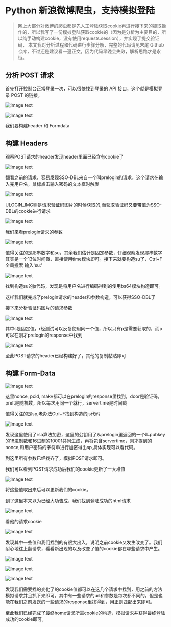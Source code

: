 # Python 新浪微博爬虫，支持模拟登陆
> 网上大部分对微博的爬虫都是先人工登陆获取cookie再进行接下来的抓取操作的，所以我写了一份模拟登陆获取cookie的（因为是分析为主要目的，所以纯手动构建cookie，没有使用requests.session），并实现了提交验证码，
本文我对分析过程和代码进行步骤分解，完整的代码请见末尾 Github 仓库，不过还是建议看一遍正文，因为代码早晚会失效，解析思路才是永恒。

## 分析 POST 请求
首先打开控制台正常登录一次，可以很快找到登录的 API 接口，这个就是模拟登录 POST 的链接。

![Image text](https://github.com/luoyanhan/weibo_spider/blob/master/WeiBO_Spider/Image/%E6%90%9C%E7%8B%97%E6%88%AA%E5%9B%BE18%E5%B9%B412%E6%9C%8812%E6%97%A51751_1.png)

![Image text](https://github.com/luoyanhan/weibo_spider/blob/master/WeiBO_Spider/Image/%E6%90%9C%E7%8B%97%E6%88%AA%E5%9B%BE18%E5%B9%B412%E6%9C%8812%E6%97%A51756_5.png)

我们要构建header 和 Formdata

## 构建 Headers

观察POST请求的header发现header里面已经含有cookie了

![Image text](https://github.com/luoyanhan/weibo_spider/blob/master/WeiBO_Spider/Image/%E6%90%9C%E7%8B%97%E6%88%AA%E5%9B%BE18%E5%B9%B412%E6%9C%8812%E6%97%A51751_2.png)

翻看之前的请求，容易发现SSO-DBL来自一个叫prelogin的请求，这个请求在输入完用户名，鼠标点击输入密码的文本框时触发

![Image text](https://github.com/luoyanhan/weibo_spider/blob/master/WeiBO_Spider/Image/%E6%90%9C%E7%8B%97%E6%88%AA%E5%9B%BE18%E5%B9%B412%E6%9C%8812%E6%97%A51752_3.png)

ULOGIN_IMG则是请求验证码图片的时候获取的,而获取验证码又要带值为SSO-DBL的cookie进行请求

![Image text](https://github.com/luoyanhan/weibo_spider/blob/master/WeiBO_Spider/Image/%E6%90%9C%E7%8B%97%E6%88%AA%E5%9B%BE18%E5%B9%B412%E6%9C%8812%E6%97%A51752_4.png)

我们来看prelogin请求的参数

![Image text](https://github.com/luoyanhan/weibo_spider/blob/master/WeiBO_Spider/Image/%E6%90%9C%E7%8B%97%E6%88%AA%E5%9B%BE18%E5%B9%B412%E6%9C%8812%E6%97%A51848_6.png)

值得关注的是那串数字和su，其余我们估计是固定参数，仔细观察发现那串数字其实是一个13位时间戳，直接使用time模块即可。接下来就要构造su了，Ctrl+F全局搜索
输入'su:'

![Image text](https://github.com/luoyanhan/weibo_spider/blob/master/WeiBO_Spider/Image/%E6%90%9C%E7%8B%97%E6%88%AA%E5%9B%BE18%E5%B9%B412%E6%9C%8812%E6%97%A52033_1.png)

找到构造su的js代码，发现是将用户名进行编码得到的使用bs64模块构造即可。

这样我们就完成了prelogin请求的header和参数构造，可以获得SSO-DBL了

接下来分析验证码图片的请求参数

![Image text](https://github.com/luoyanhan/weibo_spider/blob/master/WeiBO_Spider/Image/%E6%90%9C%E7%8B%97%E6%88%AA%E5%9B%BE18%E5%B9%B412%E6%9C%8812%E6%97%A51848_7.png)

其中s是固定值，r经测试可以反复使用同一个值，所以只有p是需要获取的，而p可以在刚才prelogin的response中找到

![Image text](https://github.com/luoyanhan/weibo_spider/blob/master/WeiBO_Spider/Image/%E6%90%9C%E7%8B%97%E6%88%AA%E5%9B%BE18%E5%B9%B412%E6%9C%8812%E6%97%A51848_8.png)

至此POST请求的header已经构建好了，其他的复制黏贴即可

## 构建 Form-Data

![Image text](https://github.com/luoyanhan/weibo_spider/blob/master/WeiBO_Spider/Image/%E6%90%9C%E7%8B%97%E6%88%AA%E5%9B%BE18%E5%B9%B412%E6%9C%8812%E6%97%A51756_5.png)

这里nonce, pcid, rsakv都可以在prelogin的response里找到，door是验证码，prelt是随机数，所以每次用同一个就行，servertime是时间戳

值得关注的是sp,老办法Ctrl+F找到构造的js代码

![Image text](https://github.com/luoyanhan/weibo_spider/blob/master/WeiBO_Spider/Image/%E6%90%9C%E7%8B%97%E6%88%AA%E5%9B%BE18%E5%B9%B412%E6%9C%8812%E6%97%A52106_2.png)

发现这里使用了rsa算法加密，这里的公钥用了从prelogin里返回的一个叫pubkey的16进制数和16进制的10001共同生成，再将包含servertime，刚才提到的nonce,和用户密码的字符串进行加密得出sp,具体实现可以看代码。

到这里所有参数已经找齐了，模拟POST请求即可。

我们可以看到POST请求成功后我们的cookie更新了一大堆值

![Image text](https://github.com/luoyanhan/weibo_spider/blob/master/WeiBO_Spider/Image/%E6%90%9C%E7%8B%97%E6%88%AA%E5%9B%BE18%E5%B9%B412%E6%9C%8815%E6%97%A51121_1.png)

将这些值取出来后可以更新我们的cookie。

到了这里本来以为已经大功告成，我们找到登陆成功的html请求

![Image text](https://github.com/luoyanhan/weibo_spider/blob/master/WeiBO_Spider/Image/%E6%90%9C%E7%8B%97%E6%88%AA%E5%9B%BE18%E5%B9%B412%E6%9C%8815%E6%97%A51135_3.png)

看他的请求cookie

![Image text](https://github.com/luoyanhan/weibo_spider/blob/master/WeiBO_Spider/Image/%E6%90%9C%E7%8B%97%E6%88%AA%E5%9B%BE18%E5%B9%B412%E6%9C%8815%E6%97%A51135_4.png)

发现其中一些值和我们找到的有很大出入，说明之前cookie又发生改变了。我们耐心地往上翻请求，看看新出现的以及改变了值的cookie都在哪些请求中产生。

![Image text](https://github.com/luoyanhan/weibo_spider/blob/master/WeiBO_Spider/Image/%E6%90%9C%E7%8B%97%E6%88%AA%E5%9B%BE18%E5%B9%B412%E6%9C%8815%E6%97%A51143_5.png)

![Image text](https://github.com/luoyanhan/weibo_spider/blob/master/WeiBO_Spider/Image/%E6%90%9C%E7%8B%97%E6%88%AA%E5%9B%BE18%E5%B9%B412%E6%9C%8815%E6%97%A51143_6.png)

![Image text](https://github.com/luoyanhan/weibo_spider/blob/master/WeiBO_Spider/Image/%E6%90%9C%E7%8B%97%E6%88%AA%E5%9B%BE18%E5%B9%B412%E6%9C%8815%E6%97%A51149_7.png)

发现我们需要找的变化了的cookie值都可以在这几个请求中找到，用之前的方法模拟请求并且抓下来即可。其中有一些请求的url和参数是每次都不同的，但是也能在我们之前发送的一些请求的response里找得到，用正则匹配出来即可。

至此我们已经完成了最终home请求所需cookie的构造，模拟请求并获得最终登陆成功的cookie即可。

